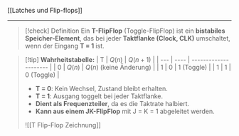 [[Latches und Flip-flops]]

---

> [!check] Definition
> Ein **T-FlipFlop** (Toggle-FlipFlop) ist ein **bistabiles Speicher-Element**, das bei jeder **Taktflanke (Clock, CLK)** umschaltet, wenn der Eingang **T = 1** ist.

> [!tip] **Wahrheitstabelle:**
| T   | $Q(n)$ | $Q(n+1)$                |
| --- | ---- | --------------------- |
| 0   | $Q(n)$ | $Q(n)$ (keine Änderung) |
| 1   | 0    | 1 (Toggle)            | 
| 1   | 1    | 0 (Toggle)            |
> 
> - **T = 0**: Kein Wechsel, Zustand bleibt erhalten.
> - **T = 1**: Ausgang toggelt bei jeder Taktflanke.
> - **Dient als Frequenzteiler**, da es die Taktrate halbiert.
> - **Kann aus einem JK-FlipFlop** mit J = K = 1 abgeleitet werden.
>
> ![[T Flip-Flop Zeichnung]]

